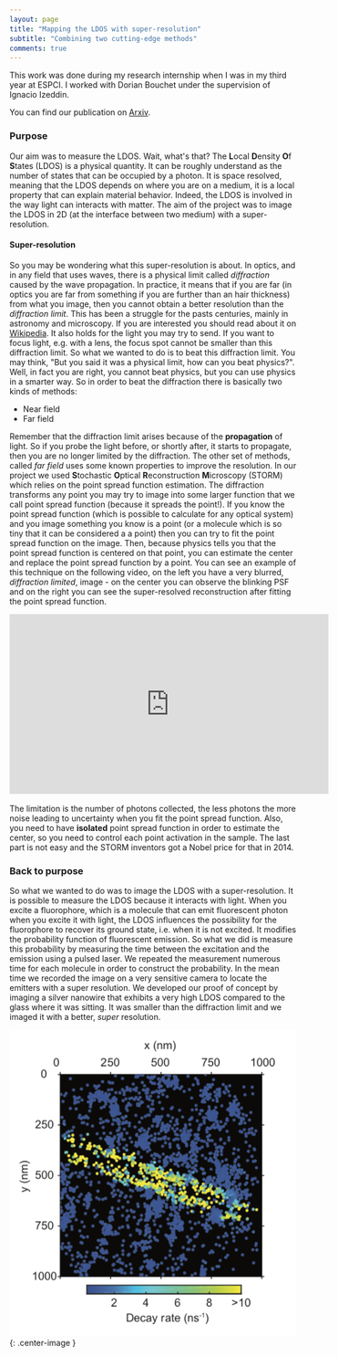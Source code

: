 ```yaml
---
layout: page
title: "Mapping the LDOS with super-resolution"
subtitle: "Combining two cutting-edge methods"
comments: true
---
```


This work was done during my research internship when I was in my third year at ESPCI. I worked with Dorian Bouchet under the supervision of Ignacio Izeddin.

You can find our publication on [Arxiv](https://arxiv.org/abs/1809.02778).

### Purpose

Our aim was to measure the LDOS. Wait, what's that? The **L**ocal **D**ensity **O**f **S**tates (LDOS) is a physical quantity. It can be roughly understand as the number of states that can be occupied by a photon. It is space resolved, meaning that the LDOS depends on where you are on a medium, it is a local property that can explain material behavior. Indeed, the LDOS is involved in the way light can interacts with matter. The aim of the project was to image the LDOS in 2D (at the interface between two medium) with a super-resolution.

#### Super-resolution

So you may be wondering what this super-resolution is about. In optics, and in any field that uses waves, there is a physical limit called *diffraction* caused by the wave propagation. In practice, it means that if you are far (in optics you are far from something if you are further than an hair thickness) from what you image, then you cannot obtain a better resolution than the *diffraction limit*. This has been a struggle for the pasts centuries, mainly in astronomy and microscopy. If you are interested you should read about it on [Wikipedia](https://en.wikipedia.org/wiki/Diffraction). It also holds for the light you may try to send. If you want to focus light, e.g. with a lens, the focus spot cannot be smaller than this diffraction limit. So what we wanted to do is to beat this diffraction limit. You may think, "But you said it was a physical limit, how can you beat physics?". Well, in fact you are right, you cannot beat physics, but you can use physics in a smarter way. So in order to beat the diffraction there is basically two kinds of methods:
- Near field
- Far field

Remember that the diffraction limit arises because of the **propagation** of light. So if you probe the light before, or shortly after, it starts to propagate, then you are no longer limited by the diffraction. The other set of methods, called *far field* uses some known properties to improve the resolution. In our project we used **S**tochastic **O**ptical **R**econstruction **M**icroscopy (STORM) which relies on the point spread function estimation. The diffraction transforms any point you may try to image into some larger function that we call point spread function (because it spreads the point!). If you know the point spread function (which is possible to calculate for any optical system) and you image something you know is a point (or a molecule which is so tiny that it can be considered a a point) then you can try to fit the point spread function on the image. Then, because physics tells you that the point spread function is centered on that point, you can estimate the center and replace the point spread function by a point. You can see an example of this technique on the following video, on the left you have a very blurred, *diffraction limited*, image - on the center you can observe the blinking PSF and on the right you can see the super-resolved reconstruction after fitting the point spread function.

<center>
<iframe width="560" height="315" src="https://www.youtube.com/embed/RE70GuMCzww" frameborder="0" allow="accelerometer; autoplay; encrypted-media; gyroscope; picture-in-picture" allowfullscreen></iframe>
</center>

The limitation is the number of photons collected, the less photons the more noise leading to uncertainty when you fit the point spread function. Also, you need to have **isolated** point spread function in order to estimate the center, so you need to control each point activation in the sample. The last part is not easy and the STORM inventors got a Nobel price for that in 2014.

### Back to purpose

So what we wanted to do was to image the LDOS with a super-resolution. It is possible to measure the LDOS because it interacts with light. When you excite a fluorophore, which is a molecule that can emit fluorescent photon when you excite it with light, the LDOS influences the possibility for the fluorophore to recover its ground state, i.e. when it is not excited. It modifies the probability function of fluorescent emission. So what we did is measure this probability by measuring the time between the excitation and the emission using a pulsed laser. We repeated the measurement numerous time for each molecule in order to construct the probability. In the mean time we recorded the image on a very sensitive camera to locate the emitters with a super resolution. We developed our proof of concept by imaging a silver nanowire that exhibits a very high LDOS compared to the glass where it was sitting. It was smaller than the diffraction limit and we imaged it with a better, *super* resolution.

![LDOS on a nanowire](../img/ldos.png){: .center-image }
